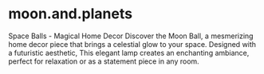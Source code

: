 # moon.and.planets
Space Balls - Magical Home Decor Discover the  Moon Ball, a mesmerizing home decor piece that brings a celestial glow to your space. Designed with a futuristic aesthetic, This elegant lamp creates an enchanting ambiance, perfect for relaxation or as a statement piece in any room.
